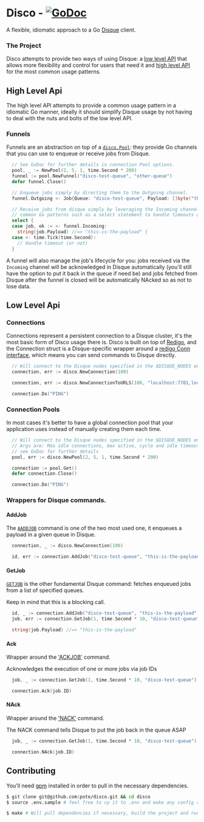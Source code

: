 # Disco - [![GoDoc](https://godoc.org/github.com/pote/disco?status.svg)](https://godoc.org/github.com/pote/disco)

A flexible, idiomatic approach to a Go [Disque](https://github.com/antirez/disque) client.

### The Project

Disco attempts to provide two ways of using Disque: a [low level API](#low-level-api) that allows more flexibility and control for users that need it and [high level API](#high-level-api) for the most common usage patterns.

## High Level Api

The high level API attempts to provide a common usage pattern in a idiomatic Go manner, ideally it should simplify Disque usage by not having to deal with the nuts and bolts of the low level API.

### Funnels

Funnels are an abstraction on top of a [`disco.Pool`](https://godoc.org/github.com/pote/disco#Pool): they provide Go channels that you can use to enqueue or receive jobs from Disque.


```Go
  // See GoDoc for further details in connection Pool options.
  pool, _ := NewPool(2, 5, 1, time.Second * 200)
  funnel := pool.NewFunnel("disco-test-queue", "other-queue")
  defer funnel.Close()

  // Enqueue jobs simply by directing them to the Outgoing channel.
  funnel.Outgoing <- Job{Queue: "disco-test-queue", Payload: []byte("this-is-the-payload")}:

  // Receive jobs from disque simply by leveraging the Incoming channel, you can leverage
  // common Go patterns such as a select statement to handle timeouts or other kinds of errors.
  select {
  case job, ok := <- funnel.Incoming:
    string(job.Payload) //=> "this-is-the-payload" {
  case <- time.Tick(time.Second):
    // Handle timeout (or not)
  }
```

A funnel will also manage the job's lifecycle for you: jobs received via the `Incoming` channel will be acknowledged in Disque automatically (you'll still have the option to put it back in the queue if need be) and jobs fetched from Disque after the funnel is closed will be automatically NAcked so as not to lose data.

## Low Level Api

### Connections

Connections represent a persistent connection to a Disque cluster, it's the most basic form of Disco usage there is. Disco is built on top of [Redigo](https://github.com/garyburd/redigo), and the Connection struct is a Disque-specific wrapper around a [redigo Conn interface](https://godoc.org/github.com/garyburd/redigo/redis#Conn), which means you can send commands to Disque directly.

```Go
  // Will connect to the Disque nodes specified in the $DISQUE_NODES env variable.
  connection, err := disco.NewConnection(100)

  connection, err := disco.NewConnectionToURLS(100, "localhost:7701,localhost:7702,localhost:7703")

  connection.Do("PING")
```

### Connection Pools

In most cases it's better to have a global connection pool that your application uses instead of manually creating them each time.

```Go
  // Will connect to the Disque nodes specified in the $DISQUE_NODES env variable.
  // Args are: Max idle connections, max active, cycle and idle timeout.
  // see GoDoc for further details
  pool, err := disco.NewPool(2, 5, 1, time.Second * 200)

  connection := pool.Get()
  defer connection.Close()

  connection.Do("PING")
```

### Wrappers for Disque commands.

#### AddJob

The [`AADDJOB`](https://github.com/antirez/disque#addjob-queue_name-job-ms-timeout-replicate-count-delay-sec-retry-sec-ttl-sec-maxlen-count-async) command is one of the two most used one, it enqueues a payload in a given queue in Disque.

```Go
  connection, _ := disco.NewConnection(100)

  id, err := connection.AddJob("disco-test-queue", "this-is-the-payload", time.Second * 10)
```

#### GetJob

[`GETJOB`](https://github.com/antirez/disque#getjob-nohang-timeout-ms-timeout-count-count-withcounters-from-queue1-queue2--queuen) is the other fundamental Disque command: fetches enqueued jobs from a list of specified queues.

Keep in mind that this is a blocking call.

```Go
  id, _ := connection.AddJob("disco-test-queue", "this-is-the-payload", time.Second * 10)
  job, err := connection.GetJob(1, time.Second * 10, "disco-test-queue")

  string(job.Payload) //=> "this-is-the-payload"
```

#### Ack

Wrapper around the ['ACKJOB'](https://github.com/antirez/disque#ackjob-jobid1-jobid2--jobidn) command.

Acknowledges the execution of one or more jobs via job IDs


```Go
  job, _ := connection.GetJob(1, time.Second * 10, "disco-test-queue")

  connection.Ack(job.ID)
```



#### NAck

Wrapper around the ['NACK'](https://github.com/antirez/disque#nack-job-id--job-id) command.

The NACK command tells Disque to put the job back in the queue ASAP

```Go
  job, _ := connection.GetJob(1, time.Second * 10, "disco-test-queue")

  connection.NAck(job.ID)
```

## Contributing

You'll need [gpm](https://github.com/pote/gpm) installed in order to pull in the necessary dependencies.

```bash
$ git clone git@github.com:pote/disco.git && cd disco
$ source .env.sample # feel free to cp it to .env and make any config changes you deem necessary.

$ make # Will pull dependencies if necessary, build the project and run the test suite.
```
